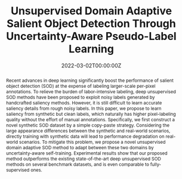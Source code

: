---
title: "Unsupervised Domain Adaptive Salient Object Detection Through Uncertainty-Aware Pseudo-Label Learning"
authors:
- yanpx
- Ziyi Wu
- Mengmeng Liu
- Kun Zeng
- Liang Lin
- Guanbin Li

author_notes:
- "Equal contribution"
- "Equal contribution"

date: "2022-03-02T00:00:00Z"
doi: ""

# Schedule page publish date (NOT publication's date).
publishDate: "2022-03-02T00:00:00Z"

# Publication type.
# Legend: 0 = Uncategorized; 1 = Conference paper; 2 = Journal article;
# 3 = Preprint / Working Paper; 4 = Report; 5 = Book; 6 = Book section;
# 7 = Thesis; 8 = Patent
publication_types: ["1"]

# Publication name and optional abbreviated publication name.
publication: Thirty-Sixth AAAI Conference on Artificial Intelligence
publication_short: In *AAAI*

abstract: Recent advances in deep learning significantly boost the performance of salient object detection (SOD) at the expense of labeling larger-scale per-pixel annotations. To relieve the burden of labor-intensive labeling, deep unsupervised SOD methods have been proposed to exploit noisy labels generated by handcrafted saliency methods. However, it is still difficult to learn accurate saliency details from rough noisy labels. In this paper, we propose to learn saliency from synthetic but clean labels, which naturally has higher pixel-labeling quality without the effort of manual annotations. Specifically, we first construct a novel synthetic SOD dataset by a simple copy-paste strategy. Considering the large appearance differences between the synthetic and real-world scenarios, directly training with synthetic data will lead to performance degradation on real-world scenarios. To mitigate this problem, we propose a novel unsupervised domain adaptive SOD method to adapt between these two domains by uncertainty-aware self-training. Experimental results show that our proposed method outperforms the existing state-of-the-art deep unsupervised SOD methods on several benchmark datasets, and is even comparable to fully-supervised ones.

# Summary. An optional shortened abstract.
summary: Thirty-Sixth AAAI Conference on Artificial Intelligence **(AAAI)**, 2022. **[CCF A]**

tags:
- Deep Learning
- Unsupervised Domain Adaption
- Salient Object Detection
featured: true

links:
url_pdf: 'https://arxiv.org/abs/2202.13170'
url_code: 'https://github.com/Kinpzz/UDASOD-UPL'
#url_dataset: '#'
#url_poster: '#'
#url_project: '/publication/iccv19_semi_vsod'
#url_slides: ''
#url_source: '#'
#url_video: '#'
---
